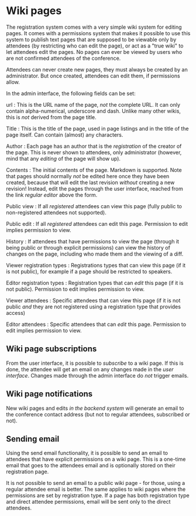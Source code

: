 # Wiki pages

The registration system comes with a very simple wiki system for
editing pages. It comes with a permissions system that makes it
possible to use this system to publish text pages that are supposed to
be viewable only by attendees (by restricting who can edit the page),
or act as a "true wiki" to let attendees edit the pages. No pages can
ever be viewed by users who are not confirmed attendees of the conference.

Attendees can never create new pages, they must always be created by
an administrator. But once created, attendees can edit them, if
permissions allow.

In the admin interface, the following fields can be set:

url
: This is the URL name of the page, *not* the complete URL. It can
only contain alpha-numerical, underscore and dash. Unlike many other
wikis, this is *not* derived from the page title.

Title
: This is the title of the page, used in page listings and in the
title of the page itself. Can contain (almost) any characters.

Author
: Each page has an author that is the *registration* of the creator of
the page. This is never shown to attendees, only administrator
(however, mind that any *editing* of the page will show up).

Contents
: The initial contents of the page. Markdown is supported. Note that
pages should normally *not* be edited here once they have been
created, because that will edit the last revision *without* creating a
new revision! Instead, edit the pages through the user interface,
reached from the link *regular editor* above the form.

Public view
: If all *registered* attendees can view this page (fully public to
non-registered attendees not supported).

Public edit
: If all *registered* attendees can edit this page. Permission to edit
implies permission to view.

History
: If attendees that have permissions to view the page (through it
being public or through explicit permissions) can view the history of
changes on the page, including who made them and the viewing of a
diff.

Viewer registration types
: Registrations types that can view this page (if it is not public),
for example if a page should be restricted to speakers.

Editor registration types
: Registration types that can *edit* this page (if it is not
public). Permission to edit implies permission to view.

Viewer attendees
: Specific attendees that can view this page (if it is not public
*and* they are not registered using a registration type that provides
access)

Editor attendees
: Specific attendees that can *edit* this page. Permission to edit
implies permission to view.

## Wiki page subscriptions

From the user interface, it is possible to *subscribe* to a wiki
page. If this is done, the attendee will get an email on any changes
made in the *user interface*. Changes made through the admin interface
do *not* trigger emails.

## Wiki page notifications

New wiki pages and edits *in the backend system* will generate an
email to the conference contact address (but not to regular attendees,
subscribed or not).

## Sending email

Using the send email functionality, it is possible to send an email to
attendees that have explicit permissions on a wiki page. This is a
one-time email that goes to the attendees email and is optionally
stored on their registration page.

It is not possible to send an email to a public wiki page - for those,
using a regular attendee email is better. The same applies to wiki
pages where the permissions are set by registration type. If a page
has both registration type and direct attendee permissions, email will
be sent only to the direct attendees.
